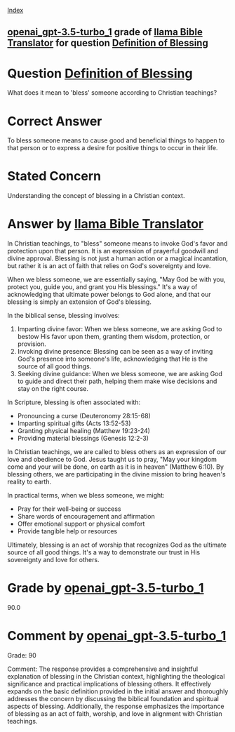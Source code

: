 
[Index](../../../../index.md)
## [openai_gpt-3.5-turbo_1](../../../grading_models/openai_gpt-3.5-turbo_1.md) grade of [llama Bible Translator](../../../answering_models/llama_Bible_Translator.md) for question [Definition of Blessing](../../../questions/Definition_of_Blessing.md)

# Question [Definition of Blessing](../../../questions/Definition_of_Blessing.md)
What does it mean to 'bless' someone according to Christian teachings?

# Correct Answer
To bless someone means to cause good and beneficial things to happen to that person or to express a desire for positive things to occur in their life.

# Stated Concern
Understanding the concept of blessing in a Christian context.

# Answer by [llama Bible Translator](../../../answering_models/llama_Bible_Translator.md)
In Christian teachings, to "bless" someone means to invoke God's favor and protection upon that person. It is an expression of prayerful goodwill and divine approval. Blessing is not just a human action or a magical incantation, but rather it is an act of faith that relies on God's sovereignty and love.

When we bless someone, we are essentially saying, "May God be with you, protect you, guide you, and grant you His blessings." It's a way of acknowledging that ultimate power belongs to God alone, and that our blessing is simply an extension of God's blessing.

In the biblical sense, blessing involves:

1. Imparting divine favor: When we bless someone, we are asking God to bestow His favor upon them, granting them wisdom, protection, or provision.
2. Invoking divine presence: Blessing can be seen as a way of inviting God's presence into someone's life, acknowledging that He is the source of all good things.
3. Seeking divine guidance: When we bless someone, we are asking God to guide and direct their path, helping them make wise decisions and stay on the right course.

In Scripture, blessing is often associated with:

* Pronouncing a curse (Deuteronomy 28:15-68)
* Imparting spiritual gifts (Acts 13:52-53)
* Granting physical healing (Matthew 19:23-24)
* Providing material blessings (Genesis 12:2-3)

In Christian teachings, we are called to bless others as an expression of our love and obedience to God. Jesus taught us to pray, "May your kingdom come and your will be done, on earth as it is in heaven" (Matthew 6:10). By blessing others, we are participating in the divine mission to bring heaven's reality to earth.

In practical terms, when we bless someone, we might:

* Pray for their well-being or success
* Share words of encouragement and affirmation
* Offer emotional support or physical comfort
* Provide tangible help or resources

Ultimately, blessing is an act of worship that recognizes God as the ultimate source of all good things. It's a way to demonstrate our trust in His sovereignty and love for others.

# Grade by [openai_gpt-3.5-turbo_1](../../../grading_models/openai_gpt-3.5-turbo_1.md)
90.0

# Comment by [openai_gpt-3.5-turbo_1](../../../grading_models/openai_gpt-3.5-turbo_1.md)
Grade: 90

Comment: The response provides a comprehensive and insightful explanation of blessing in the Christian context, highlighting the theological significance and practical implications of blessing others. It effectively expands on the basic definition provided in the initial answer and thoroughly addresses the concern by discussing the biblical foundation and spiritual aspects of blessing. Additionally, the response emphasizes the importance of blessing as an act of faith, worship, and love in alignment with Christian teachings.
